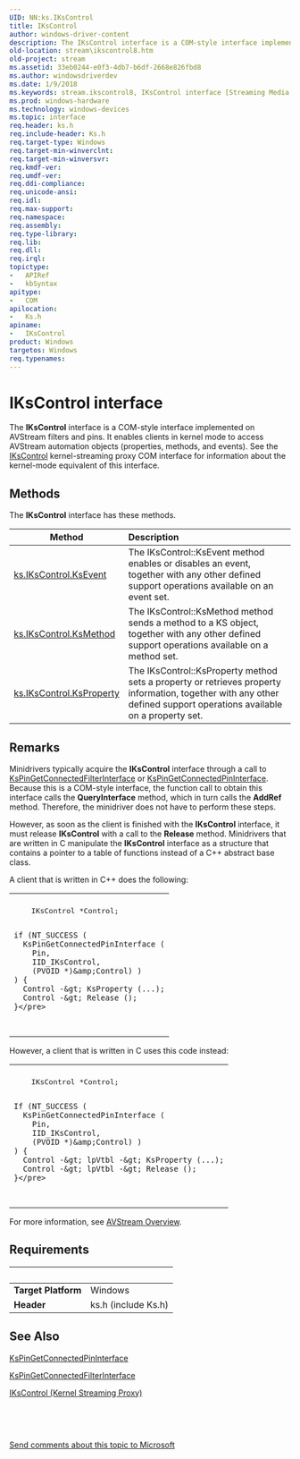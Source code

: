 ```yaml
---
UID: NN:ks.IKsControl
title: IKsControl
author: windows-driver-content
description: The IKsControl interface is a COM-style interface implemented on AVStream filters and pins.
old-location: stream\ikscontrol8.htm
old-project: stream
ms.assetid: 33eb0244-e0f3-4db7-b6df-2668e826fbd8
ms.author: windowsdriverdev
ms.date: 1/9/2018
ms.keywords: stream.ikscontrol8, IKsControl interface [Streaming Media Devices], IKsControl interface [Streaming Media Devices], described, IKsControl, ks/IKsControl, avintfc_fc0ad706-c416-40f7-b213-5467fcebeb72.xml
ms.prod: windows-hardware
ms.technology: windows-devices
ms.topic: interface
req.header: ks.h
req.include-header: Ks.h
req.target-type: Windows
req.target-min-winverclnt: 
req.target-min-winversvr: 
req.kmdf-ver: 
req.umdf-ver: 
req.ddi-compliance: 
req.unicode-ansi: 
req.idl: 
req.max-support: 
req.namespace: 
req.assembly: 
req.type-library: 
req.lib: 
req.dll: 
req.irql: 
topictype:
-	APIRef
-	kbSyntax
apitype:
-	COM
apilocation:
-	Ks.h
apiname:
-	IKsControl
product: Windows
targetos: Windows
req.typenames: 
---
```


# IKsControl interface

The <b>IKsControl</b> interface is a COM-style interface implemented on AVStream filters and pins. It enables clients in kernel mode to access AVStream automation objects (properties, methods, and events). See the <a href="..\ks\nn-ks-ikscontrol.md">IKsControl</a> kernel-streaming proxy COM interface for information about the kernel-mode equivalent of this interface.

## Methods

<p>The <b>IKsControl</b> interface has these methods.</p>

| Method | Description |
| ---- |:---- |
| [ks.IKsControl.KsEvent](nf-ks-ikscontrol-ksevent.md) | The IKsControl::KsEvent method enables or disables an event, together with any other defined support operations available on an event set. |
| [ks.IKsControl.KsMethod](nf-ks-ikscontrol-ksmethod.md) | The IKsControl::KsMethod method sends a method to a KS object, together with any other defined support operations available on a method set. |
| [ks.IKsControl.KsProperty](nf-ks-ikscontrol-ksproperty.md) | The IKsControl::KsProperty method sets a property or retrieves property information, together with any other defined support operations available on a property set. |

## Remarks

Minidrivers typically acquire the <b>IKsControl</b> interface through a call to <a href="..\ks\nf-ks-kspingetconnectedfilterinterface.md">KsPinGetConnectedFilterInterface</a> or <a href="..\ks\nf-ks-kspingetconnectedpininterface.md">KsPinGetConnectedPinInterface</a>. Because this is a COM-style interface, the function call to obtain this interface calls the <b>QueryInterface</b> method, which in turn calls the <b>AddRef</b> method. Therefore, the minidriver does not have to perform these steps.

However, as soon as the client is finished with the <b>IKsControl</b> interface, it must release <b>IKsControl</b> with a call to the <b>Release</b> method.
    Minidrivers that are written in C manipulate the <b>IKsControl</b> interface as a structure that contains a pointer to a table of functions instead of a C++ abstract base class. 

A client that is written in C++ does the following:
<div class="code"><span codelanguage=""><table>
<tr>
<th></th>
</tr>
<tr>
<td>
<pre>    IKsControl *Control;

    if (NT_SUCCESS (
      KsPinGetConnectedPinInterface (
        Pin,
        IID_IKsControl,
        (PVOID *)&amp;Control) )
    ) {
      Control -&gt; KsProperty (...);
      Control -&gt; Release ();
    }</pre>
</td>
</tr>
</table></span></div>However, a client that is written in C uses this code instead:
<div class="code"><span codelanguage=""><table>
<tr>
<th></th>
</tr>
<tr>
<td>
<pre>    IKsControl *Control;

    If (NT_SUCCESS (
      KsPinGetConnectedPinInterface (
        Pin,
        IID_IKsControl,
        (PVOID *)&amp;Control) )
    ) {
      Control -&gt; lpVtbl -&gt; KsProperty (...);
      Control -&gt; lpVtbl -&gt; Release ();
    }</pre>
</td>
</tr>
</table></span></div>For more information, see <a href="https://msdn.microsoft.com/305039fe-0a00-4f3e-ae1a-61c50a2f2fb3">AVStream Overview</a>.

## Requirements
| &nbsp; | &nbsp; |
| ---- |:---- |
| **Target Platform** | Windows |
| **Header** | ks.h (include Ks.h) |

## See Also

<a href="..\ks\nf-ks-kspingetconnectedpininterface.md">KsPinGetConnectedPinInterface</a>

<a href="..\ks\nf-ks-kspingetconnectedfilterinterface.md">KsPinGetConnectedFilterInterface</a>

<a href="..\ks\nn-ks-ikscontrol.md">IKsControl (Kernel Streaming Proxy)</a>

 

 

<a href="mailto:wsddocfb@microsoft.com?subject=Documentation%20feedback [stream\stream]:%20IKsControl interface%20 RELEASE:%20(1/9/2018)&amp;body=%0A%0APRIVACY STATEMENT%0A%0AWe use your feedback to improve the documentation. We don't use your email address for any other purpose, and we'll remove your email address from our system after the issue that you're reporting is fixed. While we're working to fix this issue, we might send you an email message to ask for more info. Later, we might also send you an email message to let you know that we've addressed your feedback.%0A%0AFor more info about Microsoft's privacy policy, see http://privacy.microsoft.com/en-us/default.aspx." title="Send comments about this topic to Microsoft">Send comments about this topic to Microsoft</a>